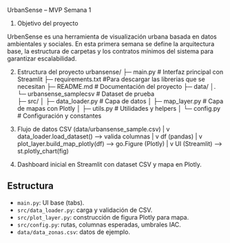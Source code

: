 UrbanSense – MVP Semana 1
 1. Objetivo del proyecto

UrbenSense es una herramienta de visualización urbana basada en datos ambientales y sociales. En esta primera semana se define la arquitectura base, la estructura de carpetas y los contratos mínimos del sistema para garantizar escalabilidad.

2. Estructura del proyecto
urbansense/
 ├─ main.py                     # Interfaz principal con Streamlit
 ├─ requirements.txt           #Para descargar las librerias que se necesitan
 ├─ README.md                  # Documentación del proyecto
 ├─ data/
 │.   └─ urbansense_samplecsv  # Dataset de prueba                                           
 ├─ src/
 │   ├─ data_loader.py         # Capa de datos
 │   ├─ map_layer.py           # Capa de mapas con Plotly
 │   ├─ utils.py               # Utilidades y helpers
 │   └─ config.py              # Configuración y constantes

3. Flujo de datos
CSV (data/urbansense_sample.csv)
        |
        v
  data_loader.load_dataset()   --> valida columnas
        |
        v
         df (pandas)
        |
        v
  plot_layer.build_map_plotly(df)   --> go.Figure (Plotly)
        |
        v
        UI (Streamlit)  --> st.plotly_chart(fig)

4. Dashboard inicial en Streamlit con dataset CSV y mapa en Plotly.

## Estructura
- `main.py`: UI base (tabs).
- `src/data_loader.py`: carga y validación de CSV.
- `src/plot_layer.py`: construcción de figura Plotly para mapa.
- `src/config.py`: rutas, columnas esperadas, umbrales IAC.
- `data/data_zonas.csv`: datos de ejemplo.
